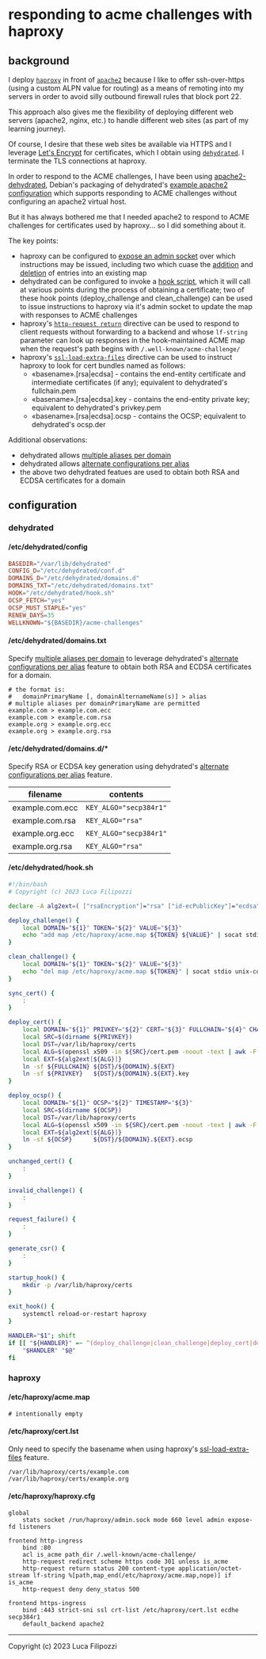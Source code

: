 # responding to acme challenges with haproxy

## background

I deploy [`haproxy`](https://github.com/haproxy/haproxy) in front of [`apache2`](https://github.com/apache/httpd) because I like to offer ssh-over-https (using a custom ALPN value for routing) as a means of remoting into my servers in order to avoid silly outbound firewall rules that block port 22.

This approach also gives me the flexibility of deploying different web servers (apache2, nginx, etc.) to handle different web sites (as part of my learning journey).

Of course, I desire that these web sites be available via HTTPS and I leverage [Let's Encrypt](https://letsencrypt.org/) for certificates, which I obtain using [`dehydrated`](https://github.com/dehydrated-io/dehydrated). I terminate the TLS connections at haproxy.

In order to respond to the ACME challenges, I have been using [apache2-dehydrated](https://packages.debian.org/bullseye/dehydrated-apache2), Debian's packaging of dehydrated's [example apache2 configuration](https://github.com/dehydrated-io/dehydrated/blob/5c1551e946456f534cf46b6ebabe4353bf0b0530/docs/wellknown.md#apache-example-config) which supports responding to ACME challenges without configuring an apache2 virtual host.

But it has always bothered me that I needed apache2 to respond to ACME challenges for certificates used by haproxy... so I did something about it.

The key points:

* haproxy can be configured to [expose an admin socket](http://docs.haproxy.org/2.6/configuration.html#stats%20socket) over which instructions may be issued, including two which cuase the [addition](http://docs.haproxy.org/2.6/management.html#add%20map) and [deletion](http://docs.haproxy.org/2.6/management.html#del%20map) of entries into an existing map
* dehydrated can be configured to invoke a [hook script](https://github.com/dehydrated-io/dehydrated/blob/e17456778f25326dc14bd8324ae70dd352d3578a/docs/examples/hook.sh), which it will call at various points during the process of obtaining a certificate; two of these hook points (deploy_challenge and clean_challenge) can be used to issue instructions to haproxy via it's admin socket to update the map with responses to ACME challenges
* haproxy's [`http-request return`](http://docs.haproxy.org/2.6/configuration.html#http-request%20return) directive can be used to respond to client requests without forwarding to a backend and whose `lf-string` parameter can look up responses in the hook-maintained ACME map when the request's path begins with `/.well-known/acme-challenge/`
* haproxy's [`ssl-load-extra-files`](http://docs.haproxy.org/2.6/configuration.html#3.1-ssl-load-extra-files) directive can be used to instruct haproxy to look for cert bundles named as follows:
    * «basename».\[rsa|ecdsa\] - contains the end-entity certificate and intermediate certificates (if any); equivalent to dehydrated's fullchain.pem
    * «basename».\[rsa|ecdsa\].key - contains the end-entity private key; equivalent to dehydrated's privkey.pem
    * «basename».\[rsa|ecdsa\].ocsp - contains the OCSP; equivalent to dehydrated's ocsp.der

Additional observations:
* dehydrated allows [multiple aliases per domain](https://github.com/dehydrated-io/dehydrated/blob/master/docs/domains_txt.md#aliases)
* dehydrated allows [alternate configurations per alias](https://github.com/dehydrated-io/dehydrated/blob/master/docs/per-certificate-config.md)
* the above two dehydrated featues are used to obtain both RSA and ECDSA certificates for a domain

## configuration

### dehydrated

#### /etc/dehydrated/config

```toml
BASEDIR="/var/lib/dehydrated"
CONFIG_D="/etc/dehydrated/conf.d"
DOMAINS_D="/etc/dehydrated/domains.d"
DOMAINS_TXT="/etc/dehydrated/domains.txt"
HOOK="/etc/dehydrated/hook.sh"
OCSP_FETCH="yes"
OCSP_MUST_STAPLE="yes"
RENEW_DAYS=35
WELLKNOWN="${BASEDIR}/acme-challenges"
```

#### /etc/dehydrated/domains.txt

Specify [multiple aliases per domain](https://github.com/dehydrated-io/dehydrated/blob/master/docs/domains_txt.md#aliases) to leverage dehydrated's [alternate configurations per alias](https://github.com/dehydrated-io/dehydrated/blob/master/docs/per-certificate-config.md) feature to obtain both RSA and ECDSA certificates for a domain.

```text
# the format is:
#   domainPrimaryName [, domainAlternameName(s)] > alias
# multiple aliases per domainPrimaryName are permitted
example.com > example.com.ecc
example.com > example.com.rsa
example.org > example.org.ecc
example.org > example.org.rsa
```

#### /etc/dehydrated/domains.d/*

Specify RSA or ECDSA key generation using dehydrated's [alternate configurations per alias](https://github.com/dehydrated-io/dehydrated/blob/master/docs/per-certificate-config.md) feature.

| filename        | contents               |
| --------------- | ---------------------- |
| example.com.ecc | `KEY_ALGO="secp384r1"` |
| example.com.rsa | `KEY_ALGO="rsa"`       |
| example.org.ecc | `KEY_ALGO="secp384r1"` |
| example.org.rsa | `KEY_ALGO="rsa"`       |

#### /etc/dehydrated/hook.sh

```bash
#!/bin/bash
# Copyright (c) 2023 Luca Filipozzi

declare -A alg2ext=( ["rsaEncryption"]="rsa" ["id-ecPublicKey"]="ecdsa" )

deploy_challenge() {
    local DOMAIN="${1}" TOKEN="${2}" VALUE="${3}"
    echo "add map /etc/haproxy/acme.map ${TOKEN} ${VALUE}" | socat stdio unix-connect:/run/haproxy/admin.sock
}

clean_challenge() {
    local DOMAIN="${1}" TOKEN="${2}" VALUE="${3}"
    echo "del map /etc/haproxy/acme.map ${TOKEN}" | socat stdio unix-connect:/run/haproxy/admin.sock
}

sync_cert() {
    :
}

deploy_cert() {
    local DOMAIN="${1}" PRIVKEY="${2}" CERT="${3}" FULLCHAIN="${4}" CHAIN="${5}" TIMESTAMP="${6}"
    local SRC=$(dirname ${PRIVKEY})
    local DST=/var/lib/haproxy/certs
    local ALG=$(openssl x509 -in ${SRC}/cert.pem -noout -text | awk -F':' '/Public Key Algorithm/ {print $2}' | tr -d ' ')
    local EXT=${alg2ext[${ALG}]}
    ln -sf ${FULLCHAIN} ${DST}/${DOMAIN}.${EXT}
    ln -sf ${PRIVKEY}   ${DST}/${DOMAIN}.${EXT}.key
}

deploy_ocsp() {
    local DOMAIN="${1}" OCSP="${2}" TIMESTAMP="${3}"
    local SRC=$(dirname ${OCSP})
    local DST=/var/lib/haproxy/certs
    local ALG=$(openssl x509 -in ${SRC}/cert.pem -noout -text | awk -F':' '/Public Key Algorithm/ {print $2}' | tr -d ' ')
    local EXT=${alg2ext[${ALG}]}
    ln -sf ${OCSP}      ${DST}/${DOMAIN}.${EXT}.ocsp
}

unchanged_cert() {
    :
}

invalid_challenge() {
    :
}

request_failure() {
    :
}

generate_csr() {
    :
}

startup_hook() {
    mkdir -p /var/lib/haproxy/certs
}

exit_hook() {
    systemctl reload-or-restart haproxy
}

HANDLER="$1"; shift
if [[ "${HANDLER}" =~ ^(deploy_challenge|clean_challenge|deploy_cert|deploy_ocsp|unchanged_cert|invalid_challenge|request_failure|generate_csr|startup_hook|exit_hook)$ ]]; then
    "$HANDLER" "$@"
fi
```

### haproxy

#### /etc/haproxy/acme.map

```plaintext
# intentionally empty
```

#### /etc/haproxy/cert.lst

Only need to specify the basename when using haproxy's [ssl-load-extra-files](http://docs.haproxy.org/2.6/configuration.html#ssl-load-extra-files) feature.

```plaintext
/var/lib/haproxy/certs/example.com
/var/lib/haproxy/certs/example.org
```

#### /etc/haproxy/haproxy.cfg

```haproxy
global
    stats socket /run/haproxy/admin.sock mode 660 level admin expose-fd listeners

frontend http-ingress
    bind :80
    acl is_acme path_dir /.well-known/acme-challenge/
    http-request redirect scheme https code 301 unless is_acme
    http-request return status 200 content-type application/octet-stream lf-string %[path,map_end(/etc/haproxy/acme.map,nope)] if is_acme
    http-request deny deny_status 500
    
frontend https-ingress
    bind :443 strict-sni ssl crt-list /etc/haproxy/cert.lst ecdhe secp384r1
    default_backend apache2
```

---
Copyright (c) 2023 Luca Filipozzi

